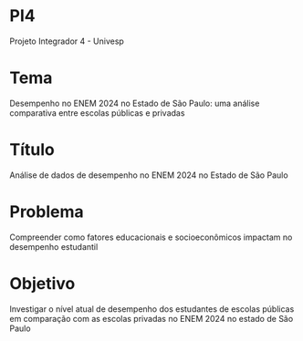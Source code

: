 # PI4
Projeto Integrador 4 - Univesp

# Tema
Desempenho no ENEM 2024 no Estado de São Paulo: uma análise comparativa entre escolas públicas e privadas

# Título
Análise de dados de desempenho no ENEM 2024 no Estado de São Paulo

# Problema
Compreender como fatores educacionais e socioeconômicos impactam no desempenho estudantil

# Objetivo
Investigar o nível atual de desempenho dos estudantes de escolas públicas em comparação com as escolas privadas no ENEM 2024 no estado de São Paulo
